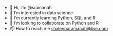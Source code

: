 - 👋 Hi, I’m @sramanah
- 👀 I’m interested in data science
- 🌱 I’m currently learning Python, SQL and R
- 💞️ I’m looking to collaborate on Python and R 
- 📫 How to reach me shaleenaramanah@live.com

<!---
sramanah/sramanah is a ✨ special ✨ repository because its `README.md` (this file) appears on your GitHub profile.
You can click the Preview link to take a look at your changes.
--->
